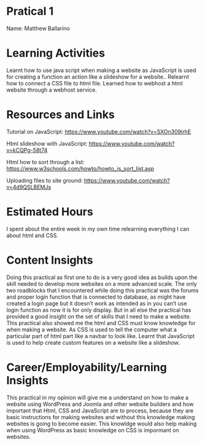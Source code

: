 # Pratical 1 
Name: Matthew Ballarino

# Learning Activities

Learnt how to use java script when making a website as JavaScript is used for creating a function an action like a slideshow for a website.. Relearnt how to connect a CSS file to html file. Learned how to webhost a html website through a webhost service.    

# Resources and Links

Tutorial on JavaScript: 
https://www.youtube.com/watch?v=SXOn309jrhE

Html slideshow with JavaScript:
https://www.youtube.com/watch?v=kCQPg-58t74 

Html how to sort through a list: 
https://www.w3schools.com/howto/howto_js_sort_list.asp

Uploading files to site ground: 
https://www.youtube.com/watch?v=4d9QSLBEMJs


# Estimated Hours

I spent about the entire week in my own time relearning everything I can about html and CSS. 

# Content Insights

Doing this practical as first one to do is a very good idea as builds upon the skill needed to develop more websites on a more advanced scale. The only two roadblocks that I encountered while doing this practical was the forums and proper login function that is connected to database, as might have created a login page but it doesn’t work as intended as in you can’t use login function as now it is for only display. But in all else the practical has provided a good insight on the set of skills that I need to make a website. This practical also showed me the html and CSS must know knowledge for when making a website. As CSS is used to tell the computer what a particular part of html part like a navbar to look like. Learnt that JavaScript is used to help create custom features on a website like a slideshow.  
    

# Career/Employability/Learning Insights
This practical in my opinion will give me a understand on how to make a website using WordPress and Joomla and other website builders and how important that Html, CSS and JavaScript are to process, because they are basic instructions for making websites and without this knowledge making websites is going to become easier. This knowldge would also help making when using WordPress as basic knowledge on CSS is impormant on websites.  